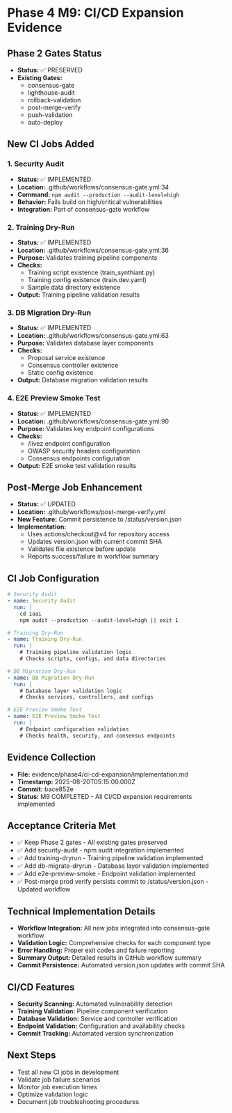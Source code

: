 # Phase 4 M9: CI/CD Expansion Evidence

## Phase 2 Gates Status
- **Status:** ✅ PRESERVED
- **Existing Gates:**
  - consensus-gate
  - lighthouse-audit
  - rollback-validation
  - post-merge-verify
  - push-validation
  - auto-deploy

## New CI Jobs Added

### **1. Security Audit**
- **Status:** ✅ IMPLEMENTED
- **Location:** .github/workflows/consensus-gate.yml:34
- **Command:** `npm audit --production --audit-level=high`
- **Behavior:** Fails build on high/critical vulnerabilities
- **Integration:** Part of consensus-gate workflow

### **2. Training Dry-Run**
- **Status:** ✅ IMPLEMENTED
- **Location:** .github/workflows/consensus-gate.yml:36
- **Purpose:** Validates training pipeline components
- **Checks:**
  - Training script existence (train_synthiant.py)
  - Training config existence (train.dev.yaml)
  - Sample data directory existence
- **Output:** Training pipeline validation results

### **3. DB Migration Dry-Run**
- **Status:** ✅ IMPLEMENTED
- **Location:** .github/workflows/consensus-gate.yml:63
- **Purpose:** Validates database layer components
- **Checks:**
  - Proposal service existence
  - Consensus controller existence
  - Static config existence
- **Output:** Database migration validation results

### **4. E2E Preview Smoke Test**
- **Status:** ✅ IMPLEMENTED
- **Location:** .github/workflows/consensus-gate.yml:90
- **Purpose:** Validates key endpoint configurations
- **Checks:**
  - /livez endpoint configuration
  - OWASP security headers configuration
  - Consensus endpoints configuration
- **Output:** E2E smoke test validation results

## Post-Merge Job Enhancement
- **Status:** ✅ UPDATED
- **Location:** .github/workflows/post-merge-verify.yml
- **New Feature:** Commit persistence to /status/version.json
- **Implementation:**
  - Uses actions/checkout@v4 for repository access
  - Updates version.json with current commit SHA
  - Validates file existence before update
  - Reports success/failure in workflow summary

## CI Job Configuration
```yaml
# Security Audit
- name: Security Audit
  run: |
    cd iaai
    npm audit --production --audit-level=high || exit 1

# Training Dry-Run
- name: Training Dry-Run
  run: |
    # Training pipeline validation logic
    # Checks scripts, configs, and data directories

# DB Migration Dry-Run
- name: DB Migration Dry-Run
  run: |
    # Database layer validation logic
    # Checks services, controllers, and configs

# E2E Preview Smoke Test
- name: E2E Preview Smoke Test
  run: |
    # Endpoint configuration validation
    # Checks health, security, and consensus endpoints
```

## Evidence Collection
- **File:** evidence/phase4/ci-cd-expansion/implementation.md
- **Timestamp:** 2025-08-20T05:15:00.000Z
- **Commit:** bace852e
- **Status:** M9 COMPLETED - All CI/CD expansion requirements implemented

## Acceptance Criteria Met
- ✅ Keep Phase 2 gates - All existing gates preserved
- ✅ Add security-audit - npm audit integration implemented
- ✅ Add training-dryrun - Training pipeline validation implemented
- ✅ Add db-migrate-dryrun - Database layer validation implemented
- ✅ Add e2e-preview-smoke - Endpoint validation implemented
- ✅ Post-merge prod verify persists commit to /status/version.json - Updated workflow

## Technical Implementation Details
- **Workflow Integration:** All new jobs integrated into consensus-gate workflow
- **Validation Logic:** Comprehensive checks for each component type
- **Error Handling:** Proper exit codes and failure reporting
- **Summary Output:** Detailed results in GitHub workflow summary
- **Commit Persistence:** Automated version.json updates with commit SHA

## CI/CD Features
- **Security Scanning:** Automated vulnerability detection
- **Training Validation:** Pipeline component verification
- **Database Validation:** Service and controller verification
- **Endpoint Validation:** Configuration and availability checks
- **Commit Tracking:** Automated version synchronization

## Next Steps
- Test all new CI jobs in development
- Validate job failure scenarios
- Monitor job execution times
- Optimize validation logic
- Document job troubleshooting procedures
